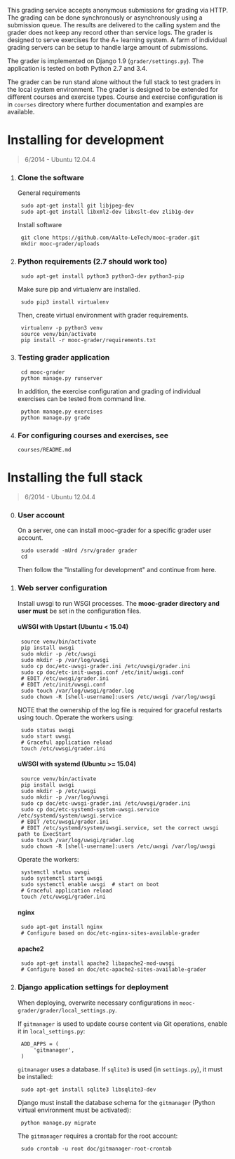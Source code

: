 This grading service accepts anonymous submissions for grading via HTTP. The
grading can be done synchronously or asynchronously using a submission queue.
The results are delivered to the calling system and the grader does not keep
any record other than service logs. The grader is designed to serve exercises
for the A+ learning system. A farm of individual grading servers can be setup
to handle large amount of submissions.

The grader is implemented on Django 1.9 (`grader/settings.py`). The application 
is tested on both Python 2.7 and 3.4. 

The grader can be run stand alone without the full stack to test graders in
the local system environment. The grader is designed to be extended for
different courses and exercise types. Course and exercise configuration is in
`courses` directory where further documentation and examples are available.

Installing for development
==========================

> 6/2014 - Ubuntu 12.04.4

1. ### Clone the software

	General requirements

		sudo apt-get install git libjpeg-dev
		sudo apt-get install libxml2-dev libxslt-dev zlib1g-dev

	Install software

		git clone https://github.com/Aalto-LeTech/mooc-grader.git
		mkdir mooc-grader/uploads

2. ### Python requirements (2.7 should work too)

		sudo apt-get install python3 python3-dev python3-pip

	Make sure pip and virtualenv are installed.

		sudo pip3 install virtualenv

	Then, create virtual environment with grader requirements.

		virtualenv -p python3 venv
		source venv/bin/activate
		pip install -r mooc-grader/requirements.txt

3. ### Testing grader application

		cd mooc-grader
		python manage.py runserver

	In addition, the exercise configuration and grading of individual
	exercises can be tested from command line.

		python manage.py exercises
		python manage.py grade

4. ### For configuring courses and exercises, see

	`courses/README.md`

Installing the full stack
=========================

> 6/2014 - Ubuntu 12.04.4

0. ### User account

	On a server, one can install mooc-grader for a specific grader
	user account.

		sudo useradd -mUrd /srv/grader grader
		cd

	Then follow the "Installing for development" and continue from here.

1. ### Web server configuration

	Install uwsgi to run WSGI processes. The **mooc-grader directory
	and user must** be set in the configuration files.

	#### uWSGI with Upstart (Ubuntu < 15.04)

		source venv/bin/activate
		pip install uwsgi
		sudo mkdir -p /etc/uwsgi
		sudo mkdir -p /var/log/uwsgi
		sudo cp doc/etc-uwsgi-grader.ini /etc/uwsgi/grader.ini
		sudo cp doc/etc-init-uwsgi.conf /etc/init/uwsgi.conf
		# EDIT /etc/uwsgi/grader.ini
		# EDIT /etc/init/uwsgi.conf
		sudo touch /var/log/uwsgi/grader.log
		sudo chown -R [shell-username]:users /etc/uwsgi /var/log/uwsgi

	NOTE that the ownership of the log file is required for graceful
	restarts using touch. Operate the workers using:

		sudo status uwsgi
		sudo start uwsgi
		# Graceful application reload
		touch /etc/uwsgi/grader.ini

	#### uWSGI with systemd (Ubuntu >= 15.04)

		source venv/bin/activate
		pip install uwsgi
		sudo mkdir -p /etc/uwsgi
		sudo mkdir -p /var/log/uwsgi
		sudo cp doc/etc-uwsgi-grader.ini /etc/uwsgi/grader.ini
		sudo cp doc/etc-systemd-system-uwsgi.service /etc/systemd/system/uwsgi.service
		# EDIT /etc/uwsgi/grader.ini
		# EDIT /etc/systemd/system/uwsgi.service, set the correct uwsgi path to ExecStart
		sudo touch /var/log/uwsgi/grader.log
		sudo chown -R [shell-username]:users /etc/uwsgi /var/log/uwsgi

	Operate the workers:

		systemctl status uwsgi
		sudo systemctl start uwsgi
		sudo systemctl enable uwsgi  # start on boot
		# Graceful application reload
		touch /etc/uwsgi/grader.ini

	#### nginx

		sudo apt-get install nginx
		# Configure based on doc/etc-nginx-sites-available-grader

	#### apache2

		sudo apt-get install apache2 libapache2-mod-uwsgi
		# Configure based on doc/etc-apache2-sites-available-grader

2. ### Django application settings for deployment

	When deploying, overwrite necessary configurations in `mooc-grader/grader/local_settings.py`.

	If `gitmanager` is used to update course content via Git operations, enable it in
	`local_settings.py`:

		ADD_APPS = (
			'gitmanager',
		)

	`gitmanager` uses a database. If `sqlite3` is used (in `settings.py`), it must be installed:

		sudo apt-get install sqlite3 libsqlite3-dev

	Django must install the database schema for the `gitmanager` (Python virtual environment must be activated):

		python manage.py migrate

	The `gitmanager` requires a crontab for the root account:

		sudo crontab -u root doc/gitmanager-root-crontab
